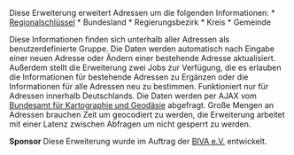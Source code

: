 Diese Erweiterung erweitert Adressen um die folgenden Informationen:
    * [Regionalschlüssel](https://de.wikipedia.org/wiki/Amtlicher_Gemeindeschl%C3%BCssel#Regionalschl.C3.BCssel)
    * Bundesland
    * Regierungsbezirk
    * Kreis
    * Gemeinde

Diese Informationen finden sich unterhalb aller Adressen als benutzerdefinierte Gruppe. Die Daten werden automatisch nach Eingabe einer neuen Adresse oder Ändern einer bestehende Adresse aktualisiert. Außerdem stellt die Erweiterung zwei Jobs zur Verfügung, die es erlauben die Informationen für bestehende Adressen zu Ergänzen oder die Informationen für alle Adressen neu zu bestimmen. Funktioniert nur für Adressen innerhalb Deutschlands. Die Daten werden per AJAX vom [Bundesamt für Kartographie und Geodäsie](http://www.bkg.bund.de/) abgefragt. Große Mengen an Adressen brauchen Zeit um geocodiert zu werden, die Erweiterung arbeitet mit einer Latenz zwischen Abfragen um nicht gesperrt zu werden.

**Sponsor**
Diese Erweiterung wurde im Auftrag der [BIVA e.V.](http://www.biva.de) entwickelt.
